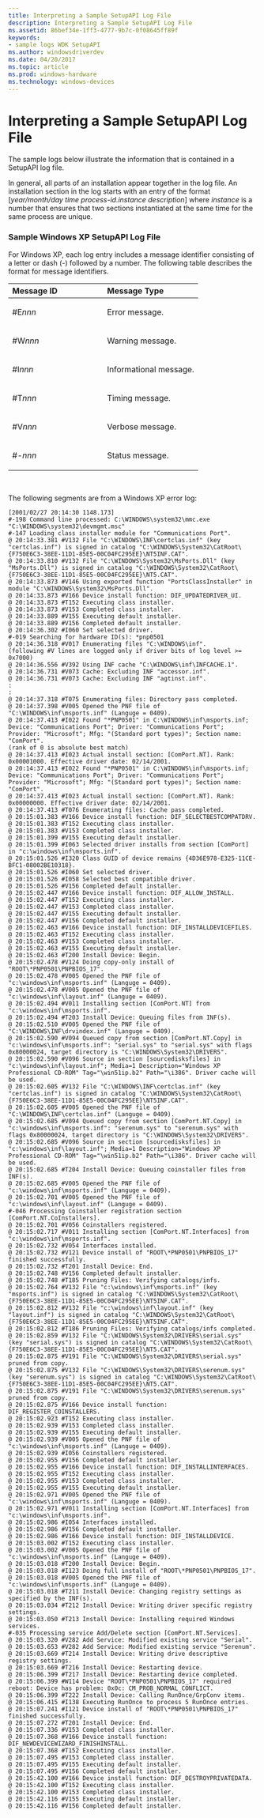```yaml
---
title: Interpreting a Sample SetupAPI Log File
description: Interpreting a Sample SetupAPI Log File
ms.assetid: 86bef34e-1ff3-4777-9b7c-0f08645ff89f
keywords:
- sample logs WDK SetupAPI
ms.author: windowsdriverdev
ms.date: 04/20/2017
ms.topic: article
ms.prod: windows-hardware
ms.technology: windows-devices
---
```


# Interpreting a Sample SetupAPI Log File





The sample logs below illustrate the information that is contained in a SetupAPI log file.

In general, all parts of an installation appear together in the log file. An installation section in the log starts with an entry of the format \[*year/month/day time process-id.instance description*\] where *instance* is a number that ensures that two sections instantiated at the same time for the same process are unique.

### <a href="" id="ddk-sample-windows-xp-setupapi-log-file-dg"></a>Sample Windows XP SetupAPI Log File

For Windows XP, each log entry includes a message identifier consisting of a letter or dash (-) followed by a number. The following table describes the format for message identifiers.

<table>
<colgroup>
<col width="50%" />
<col width="50%" />
</colgroup>
<thead>
<tr class="header">
<th align="left">Message ID</th>
<th align="left">Message Type</th>
</tr>
</thead>
<tbody>
<tr class="odd">
<td align="left"><p>#E<em>nnn</em></p></td>
<td align="left"><p>Error message.</p></td>
</tr>
<tr class="even">
<td align="left"><p>#W<em>nnn</em></p></td>
<td align="left"><p>Warning message.</p></td>
</tr>
<tr class="odd">
<td align="left"><p>#I<em>nnn</em></p></td>
<td align="left"><p>Informational message.</p></td>
</tr>
<tr class="even">
<td align="left"><p>#T<em>nnn</em></p></td>
<td align="left"><p>Timing message.</p></td>
</tr>
<tr class="odd">
<td align="left"><p>#V<em>nnn</em></p></td>
<td align="left"><p>Verbose message.</p></td>
</tr>
<tr class="even">
<td align="left"><p>#-<em>nnn</em></p></td>
<td align="left"><p>Status message.</p></td>
</tr>
</tbody>
</table>

 

The following segments are from a Windows XP error log:

```
[2001/02/27 20:14:30 1148.173]
#-198 Command line processed: C:\WINDOWS\system32\mmc.exe "C:\WINDOWS\system32\devmgmt.msc" 
#-147 Loading class installer module for "Communications Port".
@ 20:14:33.381 #V132 File "C:\WINDOWS\INF\certclas.inf" (key "certclas.inf") is signed in catalog "C:\WINDOWS\System32\CatRoot\{F750E6C3-38EE-11D1-85E5-00C04FC295EE}\NT5INF.CAT".
@ 20:14:33.810 #V132 File "C:\WINDOWS\System32\MsPorts.Dll" (key "MsPorts.Dll") is signed in catalog "C:\WINDOWS\System32\CatRoot\{F750E6C3-38EE-11D1-85E5-00C04FC295EE}\NT5.CAT".
@ 20:14:33.873 #V146 Using exported function "PortsClassInstaller" in module "C:\WINDOWS\System32\MsPorts.Dll".
@ 20:14:33.873 #V166 Device install function: DIF_UPDATEDRIVER_UI.
@ 20:14:33.873 #T152 Executing class installer.
@ 20:14:33.873 #V153 Completed class installer.
@ 20:14:33.889 #V155 Executing default installer.
@ 20:14:33.889 #V156 Completed default installer.
@ 20:14:36.302 #I060 Set selected driver.
#-019 Searching for hardware ID(s): *pnp0501
@ 20:14:36.318 #V017 Enumerating files "C:\WINDOWS\inf".
(following #V lines are logged only if driver bits of log level >= 0x7000)
@ 20:14:36.556 #V392 Using INF cache "C:\WINDOWS\inf\INFCACHE.1".
@ 20:14:36.731 #V073 Cache: Excluding INF "accessor.inf".
@ 20:14:36.731 #V073 Cache: Excluding INF "agtinst.inf".
:
:
@ 20:14:37.318 #T075 Enumerating files: Directory pass completed.
@ 20:14:37.398 #V005 Opened the PNF file of "C:\WINDOWS\inf\msports.inf" (Languge = 0409).
@ 20:14:37.413 #I022 Found "*PNP0501" in C:\WINDOWS\inf\msports.inf; Device: "Communications Port"; Driver: "Communications Port"; Provider: "Microsoft"; Mfg: "(Standard port types)"; Section name: "ComPort".
(rank of 0 is absolute best match)
@ 20:14:37.413 #I023 Actual install section: [ComPort.NT]. Rank: 0x00001000. Effective driver date: 02/14/2001.
@ 20:14:37.413 #I022 Found "*PNP0501" in C:\WINDOWS\inf\msports.inf; Device: "Communications Port"; Driver: "Communications Port"; Provider: "Microsoft"; Mfg: "(Standard port types)"; Section name: "ComPort".
@ 20:14:37.413 #I023 Actual install section: [ComPort.NT]. Rank: 0x00000000. Effective driver date: 02/14/2001.
@ 20:14:37.413 #T076 Enumerating files: Cache pass completed.
@ 20:15:01.383 #V166 Device install function: DIF_SELECTBESTCOMPATDRV.
@ 20:15:01.383 #T152 Executing class installer.
@ 20:15:01.383 #V153 Completed class installer.
@ 20:15:01.399 #V155 Executing default installer.
@ 20:15:01.399 #I063 Selected driver installs from section [ComPort] in "c:\windows\inf\msports.inf".
@ 20:15:01.526 #I320 Class GUID of device remains {4D36E978-E325-11CE-BFC1-08002BE10318}.
@ 20:15:01.526 #I060 Set selected driver.
@ 20:15:01.526 #I058 Selected best compatible driver.
@ 20:15:01.526 #V156 Completed default installer.
@ 20:15:02.447 #V166 Device install function: DIF_ALLOW_INSTALL.
@ 20:15:02.447 #T152 Executing class installer.
@ 20:15:02.447 #V153 Completed class installer.
@ 20:15:02.447 #V155 Executing default installer.
@ 20:15:02.447 #V156 Completed default installer.
@ 20:15:02.463 #V166 Device install function: DIF_INSTALLDEVICEFILES.
@ 20:15:02.463 #T152 Executing class installer.
@ 20:15:02.463 #V153 Completed class installer.
@ 20:15:02.463 #V155 Executing default installer.
@ 20:15:02.463 #T200 Install Device: Begin.
@ 20:15:02.478 #V124 Doing copy-only install of "ROOT\*PNP0501\PNPBIOS_17".
@ 20:15:02.478 #V005 Opened the PNF file of "c:\windows\inf\msports.inf" (Languge = 0409).
@ 20:15:02.478 #V005 Opened the PNF file of "c:\windows\inf\layout.inf" (Languge = 0409).
@ 20:15:02.494 #V011 Installing section [ComPort.NT] from "c:\windows\inf\msports.inf".
@ 20:15:02.494 #T203 Install Device: Queuing files from INF(s).
@ 20:15:02.510 #V005 Opened the PNF file of "C:\WINDOWS\INF\drvindex.inf" (Languge = 0409).
@ 20:15:02.590 #V094 Queued copy from section [ComPort.NT.Copy] in "c:\windows\inf\msports.inf": "serial.sys" to "serial.sys" with flags 0x80000024, target directory is "C:\WINDOWS\System32\DRIVERS".
@ 20:15:02.590 #V096 Source in section [sourcedisksfiles] in "c:\windows\inf\layout.inf"; Media=1 Description="Windows XP Professional CD-ROM" Tag="\win51ip.b2" Path="\i386". Driver cache will be used.
@ 20:15:02.605 #V132 File "C:\WINDOWS\INF\certclas.inf" (key "certclas.inf") is signed in catalog "C:\WINDOWS\System32\CatRoot\{F750E6C3-38EE-11D1-85E5-00C04FC295EE}\NT5INF.CAT".
@ 20:15:02.605 #V005 Opened the PNF file of "C:\WINDOWS\INF\certclas.inf" (Languge = 0409).
@ 20:15:02.685 #V094 Queued copy from section [ComPort.NT.Copy] in "c:\windows\inf\msports.inf": "serenum.sys" to "serenum.sys" with flags 0x80000024, target directory is "C:\WINDOWS\System32\DRIVERS".
@ 20:15:02.685 #V096 Source in section [sourcedisksfiles] in "c:\windows\inf\layout.inf"; Media=1 Description="Windows XP Professional CD-ROM" Tag="\win51ip.b2" Path="\i386". Driver cache will be used.
@ 20:15:02.685 #T204 Install Device: Queuing coinstaller files from INF(s).
@ 20:15:02.685 #V005 Opened the PNF file of "c:\windows\inf\msports.inf" (Languge = 0409).
@ 20:15:02.701 #V005 Opened the PNF file of "c:\windows\inf\layout.inf" (Languge = 0409).
#-046 Processing Coinstaller registration section [ComPort.NT.CoInstallers].
@ 20:15:02.701 #V056 Coinstallers registered.
@ 20:15:02.717 #V011 Installing section [ComPort.NT.Interfaces] from "c:\windows\inf\msports.inf".
@ 20:15:02.732 #V054 Interfaces installed.
@ 20:15:02.732 #V121 Device install of "ROOT\*PNP0501\PNPBIOS_17" finished successfully.
@ 20:15:02.732 #T201 Install Device: End.
@ 20:15:02.748 #V156 Completed default installer.
@ 20:15:02.748 #T185 Pruning Files: Verifying catalogs/infs.
@ 20:15:02.764 #V132 File "c:\windows\inf\msports.inf" (key "msports.inf") is signed in catalog "C:\WINDOWS\System32\CatRoot\{F750E6C3-38EE-11D1-85E5-00C04FC295EE}\NT5INF.CAT".
@ 20:15:02.812 #V132 File "c:\windows\inf\layout.inf" (key "layout.inf") is signed in catalog "C:\WINDOWS\System32\CatRoot\{F750E6C3-38EE-11D1-85E5-00C04FC295EE}\NT5INF.CAT".
@ 20:15:02.812 #T186 Pruning Files: Verifying catalogs/infs completed.
@ 20:15:02.859 #V132 File "C:\WINDOWS\System32\DRIVERS\serial.sys" (key "serial.sys") is signed in catalog "C:\WINDOWS\System32\CatRoot\{F750E6C3-38EE-11D1-85E5-00C04FC295EE}\NT5.CAT".
@ 20:15:02.875 #V191 File "C:\WINDOWS\System32\DRIVERS\serial.sys" pruned from copy.
@ 20:15:02.875 #V132 File "C:\WINDOWS\System32\DRIVERS\serenum.sys" (key "serenum.sys") is signed in catalog "C:\WINDOWS\System32\CatRoot\{F750E6C3-38EE-11D1-85E5-00C04FC295EE}\NT5.CAT".
@ 20:15:02.875 #V191 File "C:\WINDOWS\System32\DRIVERS\serenum.sys" pruned from copy.
@ 20:15:02.875 #V166 Device install function: DIF_REGISTER_COINSTALLERS.
@ 20:15:02.923 #T152 Executing class installer.
@ 20:15:02.939 #V153 Completed class installer.
@ 20:15:02.939 #V155 Executing default installer.
@ 20:15:02.939 #V005 Opened the PNF file of "c:\windows\inf\msports.inf" (Languge = 0409).
@ 20:15:02.939 #I056 Coinstallers registered.
@ 20:15:02.955 #V156 Completed default installer.
@ 20:15:02.955 #V166 Device install function: DIF_INSTALLINTERFACES.
@ 20:15:02.955 #T152 Executing class installer.
@ 20:15:02.955 #V153 Completed class installer.
@ 20:15:02.955 #V155 Executing default installer.
@ 20:15:02.971 #V005 Opened the PNF file of "c:\windows\inf\msports.inf" (Languge = 0409).
@ 20:15:02.971 #V011 Installing section [ComPort.NT.Interfaces] from "c:\windows\inf\msports.inf".
@ 20:15:02.986 #I054 Interfaces installed.
@ 20:15:02.986 #V156 Completed default installer.
@ 20:15:02.986 #V166 Device install function: DIF_INSTALLDEVICE.
@ 20:15:03.002 #T152 Executing class installer.
@ 20:15:03.002 #V005 Opened the PNF file of "c:\windows\inf\msports.inf" (Languge = 0409).
@ 20:15:03.018 #T200 Install Device: Begin.
@ 20:15:03.018 #I123 Doing full install of "ROOT\*PNP0501\PNPBIOS_17".
@ 20:15:03.018 #V005 Opened the PNF file of "c:\windows\inf\msports.inf" (Languge = 0409).
@ 20:15:03.018 #T211 Install Device: Changing registry settings as specified by the INF(s).
@ 20:15:03.034 #T212 Install Device: Writing driver specific registry settings.
@ 20:15:03.050 #T213 Install Device: Installing required Windows services.
#-035 Processing service Add/Delete section [ComPort.NT.Services].
@ 20:15:03.320 #V282 Add Service: Modified existing service "Serial".
@ 20:15:03.653 #V282 Add Service: Modified existing service "Serenum".
@ 20:15:03.669 #T214 Install Device: Writing drive descriptive registry settings.
@ 20:15:03.669 #T216 Install Device: Restarting device.
@ 20:15:06.399 #T217 Install Device: Restarting device completed.
@ 20:15:06.399 #W114 Device "ROOT\*PNP0501\PNPBIOS_17" required reboot: Device has problem: 0x0c: CM_PROB_NORMAL_CONFLICT.
@ 20:15:06.399 #T222 Install Device: Calling RunOnce/GrpConv items.
@ 20:15:06.415 #I138 Executing RunOnce to process 5 RunOnce entries.
@ 20:15:07.241 #I121 Device install of "ROOT\*PNP0501\PNPBIOS_17" finished successfully.
@ 20:15:07.272 #T201 Install Device: End.
@ 20:15:07.336 #V153 Completed class installer.
@ 20:15:07.368 #V166 Device install function: DIF_NEWDEVICEWIZARD_FINISHINSTALL.
@ 20:15:07.368 #T152 Executing class installer.
@ 20:15:07.495 #V153 Completed class installer.
@ 20:15:07.495 #V155 Executing default installer.
@ 20:15:07.495 #V156 Completed default installer.
@ 20:15:42.100 #V166 Device install function: DIF_DESTROYPRIVATEDATA.
@ 20:15:42.100 #T152 Executing class installer.
@ 20:15:42.100 #V153 Completed class installer.
@ 20:15:42.116 #V155 Executing default installer.
@ 20:15:42.116 #V156 Completed default installer.
```

 

 





